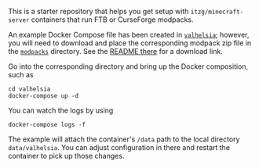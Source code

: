 This is a starter repository that helps you get setup with `itzg/minecraft-server` containers that run FTB or CurseForge modpacks.

An example Docker Compose file has been created in [`valhelsia`](valhelsia); however, you will need to download and place the corresponding modpack zip file in the [`modpacks`](modpacks) directory. See the [README there](modpacks/README.md) for a download link.

Go into the corresponding directory and bring up the Docker composition, such as

```
cd valhelsia
docker-compose up -d
```

You can watch the logs by using
```
docker-compose logs -f
```

The example will attach the container's `/data` path to the local directory `data/valhelsia`. You can adjust configuration in there and restart the container to pick up those changes.